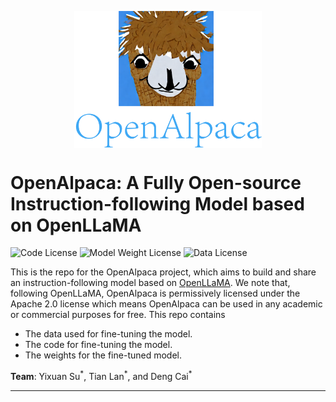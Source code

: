 <p align="center" width="100%">
<img src="./image.png" alt="OpenAlpaca" style="width: 50%; min-width: 300px; display: block; margin: auto;">
</p>

# OpenAlpaca: A Fully Open-source Instruction-following Model based on OpenLLaMA


![Code License](https://img.shields.io/badge/Code%20License-Apache_2.0-green.svg)
![Model Weight License](https://img.shields.io/badge/Model_Weight%20License-Apache_2.0-green.svg)
![Data License](https://img.shields.io/badge/Data-CC%20BY--SA%203.0-red.svg)

This is the repo for the OpenAlpaca project, which aims to build and share an instruction-following model based on [OpenLLaMA](https://github.com/openlm-research/open_llama). We note that, following OpenLLaMA, OpenAlpaca is permissively licensed under the Apache 2.0 license which means OpenAlpaca can be used in any academic or commercial purposes for free. This repo contains

- The data used for fine-tuning the model.
- The code for fine-tuning the model.
- The weights for the fine-tuned model.

**Team**: Yixuan Su<sup>\*</sup>, Tian Lan<sup>\*</sup>, and Deng Cai<sup>\*</sup>

****
